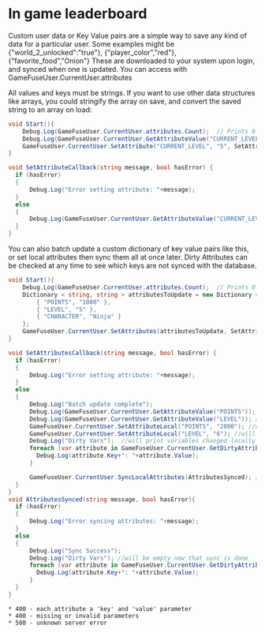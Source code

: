 # In game leaderboard

Custom user data or Key Value pairs are a simple way to save any kind of data for a particular user. Some examples might be {"world_2_unlocked":"true"}, {"player_color","red"}, {"favorite_food","Onion"} These are downloaded to your system upon login, and synced when one is updated. You can access with GameFuseUser.CurrentUser.attributes

All values and keys must be strings. If you want to use other data structures like arrays, you could stringify the array on save, and convert the saved string to an array on load:

```csharp
void Start(){
    Debug.Log(GameFuseUser.CurrentUser.attributes.Count);  // Prints 0
    Debug.Log(GameFuseUser.CurrentUser.GetAttributeValue("CURRENT_LEVEL") == null); // Prints true
    GameFuseUser.CurrentUser.SetAttribute("CURRENT_LEVEL", "5", SetAttributeCallback);
}

void SetAttributeCallback(string message, bool hasError) {
  if (hasError)
  {
      Debug.Log("Error setting attribute: "+message);
  }
  else
  {
      Debug.Log(GameFuseUser.CurrentUser.GetAttributeValue("CURRENT_LEVEL")); // Prints "5"
  }
}

```

You can also batch update a custom dictionary of key value pairs like this, or set local attributes then sync them all at once later. Dirty Attributes can be checked at any time to see which keys are not synced with the database.

```csharp
void Start(){
    Debug.Log(GameFuseUser.CurrentUser.attributes.Count);  // Prints 0
    Dictionary < string, string > attributesToUpdate = new Dictionary < string, string >{
        { "POINTS", "1000" },
        { "LEVEL", "5" },
        { "CHARACTER", "Ninja" }
    };
    GameFuseUser.CurrentUser.SetAttributes(attributesToUpdate, SetAttributesCallback);
}

void SetAttributesCallback(string message, bool hasError) {
  if (hasError)
  {
      Debug.Log("Error setting attribute: "+message);
  }
  else
  {
      Debug.Log("Batch update complete");
      Debug.Log(GameFuseUser.CurrentUser.GetAttributeValue("POINTS")); // Prints "1000"
      Debug.Log(GameFuseUser.CurrentUser.GetAttributeValue("LEVEL")); // Prints "5"
      GameFuseUser.CurrentUser.SetAttributeLocal("POINTS", "2000"); //will set locally but not sync with db
      GameFuseUser.CurrentUser.SetAttributeLocal("LEVEL", "6"); //will set locally but not sync with db
      Debug.Log("Dirty Vars");  //will print variables changed locally
      foreach (var attribute in GameFuseUser.CurrentUser.GetDirtyAttributes()){
        Debug.Log(attribute.Key+": "+attribute.Value);
      }

      GameFuseUser.CurrentUser.SyncLocalAttributes(AttributesSynced); //will update "SCORE" + "LEVEL"
  }
}
void AttributesSynced(string message, bool hasError){
  if (hasError)
  {
      Debug.Log("Error syncing attributes: "+message);
  }
  else
  {
      Debug.Log("Sync Success");
      Debug.Log("Dirty Vars"); //will be empty now that sync is done
      foreach (var attribute in GameFuseUser.CurrentUser.GetDirtyAttributes()){
        Debug.Log(attribute.Key+": "+attribute.Value);
      }
  }
}

```

```
* 400 - each attribute a 'key' and 'value' parameter
* 400 - missing or invalid parameters
* 500 - unknown server error
```